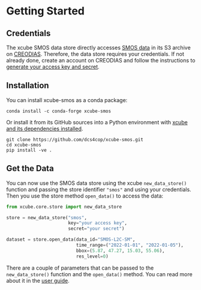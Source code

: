# Getting Started

## Credentials

The xcube SMOS data store directly accesses 
[SMOS data](https://creodias.eu/eodata/smos/) in its S3 archive on 
[CREODIAS](https://creodias.eu/). Therefore, the data store requires your 
credentials. If not already done, create an account on CREODIAS and follow 
the instructions to 
[generate your access key and secret](https://creodias.docs.cloudferro.com/en/latest/general/How-to-generate-ec2-credentials-on-Creodias.html).

## Installation

You can install xcube-smos as a conda package:

```shell
conda install -c conda-forge xcube-smos
```

Or install it from its GitHub sources into a Python environment with
[xcube and its dependencies installed](https://xcube.readthedocs.io/en/latest/installation.html).

```shell
git clone https://github.com/dcs4cop/xcube-smos.git
cd xcube-smos
pip install -ve .
```

## Get the Data

You can now use the SMOS data store using the xcube `new_data_store()` 
function and passing the store identifier `"smos"` and using your credentials.
Then you use the store method `open_data()` to access the data:

```python
from xcube.core.store import new_data_store

store = new_data_store("smos", 
                       key="your access key", 
                       secret="your secret")

dataset = store.open_data(data_id="SMOS-L2C-SM",
                          time_range=("2022-01-01", "2022-01-05"), 
                          bbox=(5.87, 47.27, 15.03, 55.06),
                          res_level=0)
```

There are a couple of parameters that can be passed to the `new_data_store()`
function and the `open_data()` method. You can read more about it in the 
[user guide](guide.md).
